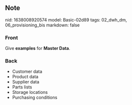 ## Note
nid: 1638008920574
model: Basic-02d89
tags: 02_dwh_dm, 06_provisioning_bis
markdown: false

### Front
Give <b>examples</b> for <b>Master Data</b>.

### Back
<ul><li>Customer data</li><li>Product data</li><li>Supplier data</li><li>Parts lists</li><li>Storage locations</li><li>Purchasing conditions</li></ul>
